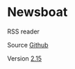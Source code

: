 # Newsboat

RSS reader

Source [Github](https://github.com/newsboat/newsboat)

Version [2.15](https://github.com/newsboat/newsboat/releases/tag/r2.15)
